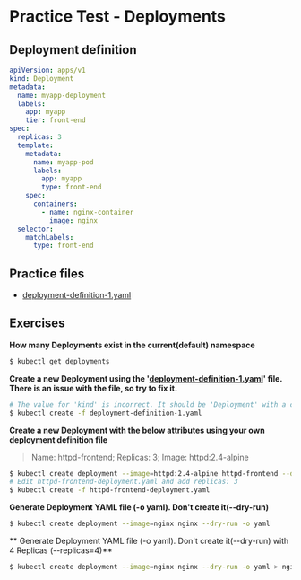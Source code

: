 # Practice Test - Deployments

## Deployment definition

```yaml
apiVersion: apps/v1
kind: Deployment
metadata:
  name: myapp-deployment
  labels:
    app: myapp
    tier: front-end
spec:
  replicas: 3
  template:
    metadata:
      name: myapp-pod
      labels:
        app: myapp
        type: front-end
    spec:
      containers:
        - name: nginx-container
          image: nginx
  selector:
    matchLabels:
      type: front-end
```

## Practice files

* [deployment-definition-1.yaml](deployment-definition-1.yaml)

## Exercises

**How many Deployments exist in the current(default) namespace**

```bash
$ kubectl get deployments
```

**Create a new Deployment using the '[deployment-definition-1.yaml](deployment-definition-1.yaml)' file. There is an issue with the file, so try to fix it.**

```bash
# The value for 'kind' is incorrect. It should be 'Deployment' with a capital 'D'.
$ kubectl create -f deployment-definition-1.yaml
```

**Create a new Deployment with the below attributes using your own deployment definition file**

> Name: httpd-frontend; Replicas: 3; Image: httpd:2.4-alpine

```bash
$ kubectl create deployment --image=httpd:2.4-alpine httpd-frontend --dry-run=client -o yaml > httpd-frontend-deployment.yaml
# Edit httpd-frontend-deployment.yaml and add replicas: 3
$ kubectl create -f httpd-frontend-deployment.yaml
```

**Generate Deployment YAML file (-o yaml). Don't create it(--dry-run)**

```bash
$ kubectl create deployment --image=nginx nginx --dry-run -o yaml
```

** Generate Deployment YAML file (-o yaml). Don't create it(--dry-run) with 4 Replicas (--replicas=4)**

```bash
$ kubectl create deployment --image=nginx nginx --dry-run -o yaml > nginx-deployment.yaml
```

